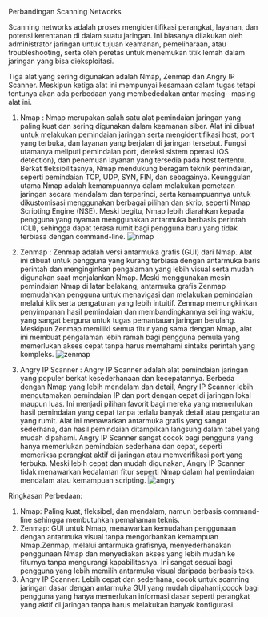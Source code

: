 Perbandingan Scanning Networks

Scanning networks adalah proses mengidentifikasi perangkat, layanan, dan potensi kerentanan di dalam suatu jaringan. Ini biasanya dilakukan oleh administrator jaringan untuk tujuan keamanan, pemeliharaan, atau troubleshooting, serta oleh peretas untuk menemukan titik lemah dalam jaringan yang bisa dieksploitasi.

Tiga alat yang sering digunakan adalah Nmap, Zenmap dan Angry IP Scanner. Meskipun ketiga alat ini mempunyai kesamaan dalam tugas tetapi tentunya akan ada perbedaan yang membededakan antar masing--masing alat ini.

1. Nmap :
  Nmap merupakan salah satu alat pemindaian jaringan yang paling kuat dan sering digunakan dalam keamanan siber. Alat ini dibuat untuk melakukan pemindaian jaringan serta mengidentifikasi host, port yang terbuka, dan layanan yang berjalan di jaringan tersebut. Fungsi utamanya meliputi pemindaian port, deteksi sistem operasi (OS detection), dan penemuan layanan yang tersedia pada host tertentu. Berkat fleksibilitasnya, Nmap mendukung beragam teknik pemindaian, seperti pemindaian TCP, UDP, SYN, FIN, dan sebagainya. Keunggulan utama Nmap adalah kemampuannya dalam melakukan pemetaan jaringan secara mendalam dan terperinci, serta kemampuannya untuk dikustomisasi menggunakan berbagai pilihan dan skrip, seperti Nmap Scripting Engine (NSE). Meski begitu, Nmap lebih diarahkan kepada pengguna yang nyaman menggunakan antarmuka berbasis perintah (CLI), sehingga dapat terasa rumit bagi pengguna baru yang tidak terbiasa dengan command-line.
![nmap](https://github.com/user-attachments/assets/ad2886a1-792a-40c6-8bc4-7b1ad0b14af3)

2. Zenmap :
  Zenmap adalah versi antarmuka grafis (GUI) dari Nmap. Alat ini dibuat untuk pengguna yang kurang terbiasa dengan antarmuka baris perintah dan menginginkan pengalaman yang lebih visual serta mudah digunakan saat menjalankan Nmap. Meski menggunakan mesin pemindaian Nmap di latar belakang, antarmuka grafis Zenmap memudahkan pengguna untuk menavigasi dan melakukan pemindaian melalui klik serta pengaturan yang lebih intuitif. Zenmap memungkinkan penyimpanan hasil pemindaian dan membandingkannya seiring waktu, yang sangat berguna untuk tugas pemantauan jaringan berulang. Meskipun Zenmap memiliki semua fitur yang sama dengan Nmap, alat ini membuat pengalaman lebih ramah bagi pengguna pemula yang memerlukan akses cepat tanpa harus memahami sintaks perintah yang kompleks.
![zenmap](https://github.com/user-attachments/assets/aa216761-2bbd-43b9-8c8e-480d68c90137)

3. Angry IP Scanner :
  Angry IP Scanner adalah alat pemindaian jaringan yang populer berkat kesederhanaan dan kecepatannya. Berbeda dengan Nmap yang lebih mendalam dan detail, Angry IP Scanner lebih mengutamakan pemindaian IP dan port dengan cepat di jaringan lokal maupun luas. Ini menjadi pilihan favorit bagi mereka yang memerlukan hasil pemindaian yang cepat tanpa terlalu banyak detail atau pengaturan yang rumit. Alat ini menawarkan antarmuka grafis yang sangat sederhana, dan hasil pemindaian ditampilkan langsung dalam tabel yang mudah dipahami. Angry IP Scanner sangat cocok bagi pengguna yang hanya memerlukan pemindaian sederhana dan cepat, seperti memeriksa perangkat aktif di jaringan atau memverifikasi port yang terbuka. Meski lebih cepat dan mudah digunakan, Angry IP Scanner tidak menawarkan kedalaman fitur seperti Nmap dalam hal pemindaian mendalam atau kemampuan scripting.
![angry](https://github.com/user-attachments/assets/d7732c79-7bdd-4811-b0c3-aa519764ebfc)


Ringkasan Perbedaan:
1. Nmap: Paling kuat, fleksibel, dan mendalam, namun berbasis command-line sehingga membutuhkan pemahaman teknis.
2. Zenmap: GUI untuk Nmap, menawarkan kemudahan penggunaan dengan antarmuka visual tanpa mengorbankan kemampuan Nmap.Zenmap, melalui antarmuka grafisnya, menyederhanakan penggunaan Nmap dan menyediakan akses yang lebih mudah ke fiturnya tanpa mengurangi kapabilitasnya. Ini sangat sesuai bagi pengguna yang lebih memilih antarmuka visual daripada berbasis teks.
3. Angry IP Scanner: Lebih cepat dan sederhana, cocok untuk scanning jaringan dasar dengan antarmuka GUI yang mudah dipahami,cocok bagi pengguna yang hanya memerlukan informasi dasar seperti perangkat yang aktif di jaringan tanpa harus melakukan banyak konfigurasi.
